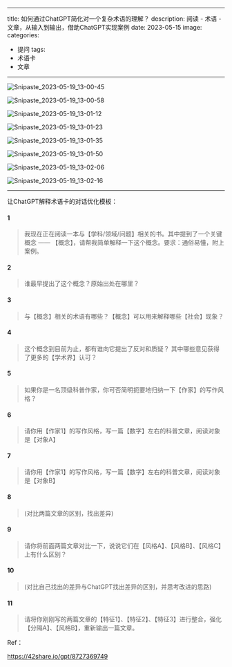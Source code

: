 

---
title: 如何通过ChatGPT简化对一个复杂术语的理解？
description: 阅读 - 术语 - 文章，从输入到输出，借助ChatGPT实现案例
date: 2023-05-15
image: 
categories:
  - 提问
tags:
  - 术语卡
  - 文章

---



![Snipaste_2023-05-19_13-00-45](http://pbox.online/202305191302726.png)

![Snipaste_2023-05-19_13-00-58](http://pbox.online/202305191302534.png)

![Snipaste_2023-05-19_13-01-12](http://pbox.online/202305191302216.png)

![Snipaste_2023-05-19_13-01-23](http://pbox.online/202305191302248.png)

![Snipaste_2023-05-19_13-01-35](http://pbox.online/202305191303651.png)

![Snipaste_2023-05-19_13-01-50](http://pbox.online/202305191303596.png)

![Snipaste_2023-05-19_13-02-06](http://pbox.online/202305191303459.png)

![Snipaste_2023-05-19_13-02-16](http://pbox.online/202305191303945.png)

---

让ChatGPT解释术语卡的对话优化模板：

#### 1

>  我现在正在阅读一本与【学科/领域/问题】相关的书。其中提到了一个关键概念 —— 【概念】，请帮我简单解释一下这个概念。要求：通俗易懂，附上案例。

#### 2

> 谁最早提出了这个概念？原始出处在哪里？

#### 3

> 与【概念】相关的术语有哪些？【概念】可以用来解释哪些【社会】现象？

#### 4

> 这个概念到目前为止，都有谁向它提出了反对和质疑？ 其中哪些意见获得了更多的【学术界】认可？

#### 5

> 如果你是一名顶级科普作家，你可否简明扼要地归纳一下【作家】的写作风格？

#### 6

> 请你用【作家1】的写作风格，写一篇【数字】左右的科普文章，阅读对象是【对象A】

#### 7

> 请你用【作家1】的写作风格，写一篇【数字】左右的科普文章，阅读对象是【对象B】

#### 8

> (对比两篇文章的区别，找出差异)

#### 9

>  请你将前面两篇文章对比一下，说说它们在【风格A】、【风格B】、【风格C】上有什么区别？

#### 10

> (对比自己找出的差异与ChatGPT找出差异的区别，并思考改进的思路)

#### 11

> 请将你刚刚写的两篇文章的【特征1】、【特征2】、【特征3】进行整合，强化【分隔A】、【风格B】，重新输出一篇文章。



Ref：

https://42share.io/gpt/8727369749

